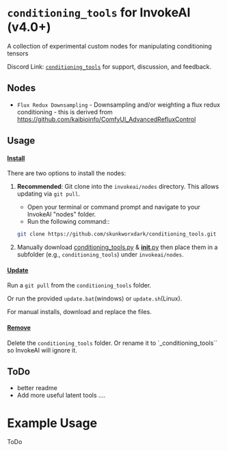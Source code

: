 # `conditioning_tools` for InvokeAI (v4.0+)

 A collection of experimental custom nodes for manipulating conditioning tensors

Discord Link: [`conditioning_tools`](https://discord.com/channels/1020123559063990373/1352361385060860025) for support, discussion, and feedback.

## Nodes

- `Flux Redux Downsampling` - Downsampling and/or weighting a flux redux conditioning -  this is derived from https://github.com/kaibioinfo/ComfyUI_AdvancedRefluxControl


## Usage

#### <ins>Install</ins><BR>
There are two options to install the nodes:

1. **Recommended**: Git clone into the `invokeai/nodes` directory. This allows updating via `git pull`.

    - Open your terminal or command prompt and navigate to your InvokeAI "nodes" folder.
    - Run the following command::
    ```bash
    git clone https://github.com/skunkworxdark/conditioning_tools.git
    ```

2. Manually download [conditioning_tools.py](conditioning_tools.py) & [__init__.py](__init__.py) then place them in a subfolder (e.g., `conditioning_tools`) under `invokeai/nodes`. 

#### <ins>Update</ins><BR>
Run a `git pull` from the `conditioning_tools` folder.

Or run the provided `update.bat`(windows) or `update.sh`(Linux).

For manual installs, download and replace the files.

#### <ins>Remove</ins><BR>
Delete the `conditioning_tools` folder. Or rename it to `_conditioning_tools`` so InvokeAI will ignore it.

## ToDo
- better readme
- Add more useful latent tools ....

# Example Usage
ToDo